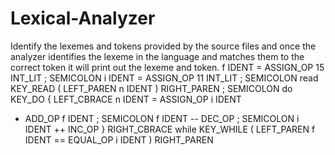 # Lexical-Analyzer
Identify the lexemes and tokens provided by the source files and once the analyzer identifies the lexeme in the language and matches them to the correct token it will print out the lexeme and token. 
f IDENT
= ASSIGN_OP
15 INT_LIT
; SEMICOLON
i IDENT
= ASSIGN_OP
11 INT_LIT
; SEMICOLON
read KEY_READ
( LEFT_PAREN
n IDENT
) RIGHT_PAREN
; SEMICOLON
do KEY_DO
{ LEFT_CBRACE
n IDENT
= ASSIGN_OP
i IDENT
+ ADD_OP
f IDENT
; SEMICOLON
f IDENT
-- DEC_OP
; SEMICOLON
i IDENT
++ INC_OP
} RIGHT_CBRACE
while KEY_WHILE
( LEFT_PAREN
f IDENT
== EQUAL_OP
i IDENT
) RIGHT_PAREN
